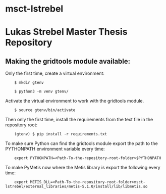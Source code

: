 # msct-lstrebel
Lukas Strebel Master Thesis Repository
======================================

Making the gridtools module available:
--------------------------------------

Only the first time, create a virtual environment:

```shell
    $ mkdir gtenv

    $ python3 -m venv gtenv/
```

Activate the virtual environment to work with the gridtools module.

```shell
    $ source gtenv/bin/activate
```

Then only the first time, install the requirements from the text file in the repository root:

```shell
    (gtenv) $ pip install -r requirements.txt
```

To make sure Python can find the gridtools module export the path to the PYTHONPATH environment variable every time:

```shell
    export PYTHONPATH=<Path-To-the-repository-root-folder>$PYTHONPATH
```

To make PyMetis now where the Metis library is export the following every time:


```shell
    export METIS_DLL=<Path-To-the-repository-root-folder>msct-lstrebel/external_libraries/metis-5.1.0/install/lib/libmetis.so
```



